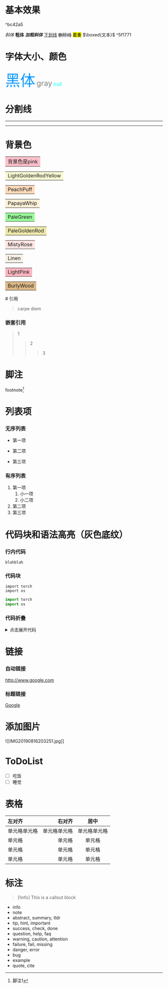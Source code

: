 # 基本效果

^bc42a5

*斜体*
**粗体**
***加粗斜体***
<u>下划线</u>
~~删除线~~
<mark>着重</mark>
$\boxed{文本}$ ^5f1771
# 字体大小、颜色
<font color=#0099ff size=12 face="黑体">黑体</font>
<font color=gray size=5>gray</font>
<font color=#00ffff size=3>null</font>
# 分割线
---
***
# 背景色
<table><td bgcolor=pink> 
背景色是pink </table>

<table><td bgcolor=LightGoldenRodYellow> 
LightGoldenRodYellow </table>

<table><td bgcolor=PeachPuff> 
PeachPuff </table>

<table><td bgcolor=PapayaWhip> 
PapayaWhip </table>

<table><td bgcolor=PaleGreen> 
PaleGreen </table>

<table><td bgcolor=PaleGoldenRod> 
PaleGoldenRod </table>

<table><td bgcolor=MistyRose> 
MistyRose </table>

<table><td bgcolor=Linen> 
Linen </table>

<table><td bgcolor=LightPink> 
LightPink </table>

<table><td bgcolor=BurlyWood> 
BurlyWood </table>
# 引用

> carpe diem
### 嵌套引用

> 1
> > 2
> > > 3

# 脚注
footnote[^1] 
[^1]:脚注1

# 列表项
### 无序列表

+ 第一项
- 第二项
* 第三项
### 有序列表
1. 第一项
    1. 小一项
    2. 小二项
2. 第二项
3. 第三项

# 代码块和语法高亮（灰色底纹）
### 行内代码
`blahblah`
### 代码块
```
import torch
import os
```
```python
import torch
import os
```
### 代码折叠
<details>
    <summary>点击展开代码</summary>
    <pre><code>
    #include<stdio.h>
    int main(int argc, char **argv)
    {
        printf("hello world\n");
        return 0;
    }
    </code></pre>
    </details>

# 链接
### 自动链接
<http://www.google.com>
### 标题链接
[Google](http://www.google.com)

# 添加图片
![[IMG20190816203251.jpg]]

# ToDoList
- [ ] 吃饭
- [ ] 睡觉

# 表格
| 左对齐 | 右对齐 | 居中 |
| :-----| ----: | :----:|
| 单元格单元格 | 单元格单元格 | 单元格单元格 |
| 单元格 | 单元格 | 单元格 |
| 单元格 | 单元格 | 单元格 |
| 单元格 | 单元格 | 单元格 |

# 标注
>[!info]
This is a callout block

- info
- note
- abstract, summary, tldr
- tip, hint, important
- success, check, done
- question, help, faq
- warning, caution, attention
- failure, fail, missing
- danger, error
- bug
- example
- quote, cite
